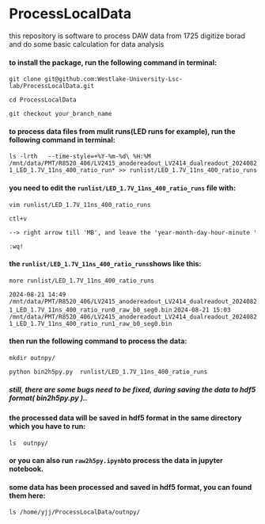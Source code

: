 # ProcessLocalData

this repository is software to process DAW data from 1725 digitize borad and do some basic calculation for data analysis

#### to install the package, run the following command in terminal:

`git clone git@github.com:Westlake-University-Lsc-lab/ProcessLocalData.git`

`cd ProcessLocalData`

`git checkout your_branch_name`

#### to process data files from mulit runs(LED runs for example), run the following command in terminal:

`ls -lrth   --time-style=+%Y-%m-%d\ %H:%M  /mnt/data/PMT/R8520_406/LV2415_anodereadout_LV2414_dualreadout_20240821_LED_1.7V_11ns_400_ratio_run* >> runlist/LED_1.7V_11ns_400_ratio_runs`

#### you need to edit the `runlist/LED_1.7V_11ns_400_ratio_runs` file with:

`vim runlist/LED_1.7V_11ns_400_ratio_runs`

`ctl+v`

`--> right arrow till 'MB', and leave the 'year-month-day-hour-minute ' `

`:wq!`

#### the `runlist/LED_1.7V_11ns_400_ratio_runs`shows like this:

`more runlist/LED_1.7V_11ns_400_ratio_runs`

`2024-08-21 14:49 /mnt/data/PMT/R8520_406/LV2415_anodereadout_LV2414_dualreadout_20240821_LED_1.7V_11ns_400_ratio_run0_raw_b0_seg0.bin` `2024-08-21 15:03 /mnt/data/PMT/R8520_406/LV2415_anodereadout_LV2414_dualreadout_20240821_LED_1.7V_11ns_400_ratio_run1_raw_b0_seg0.bin`

#### then run the following command to process the data:

`mkdir outnpy/`

`python bin2h5py.py  runlist/LED_1.7V_11ns_400_ratio_runs `

##### still, there are some bugs need to be fixed, during saving the data to hdf5 format( bin2h5py.py )..

#### the processed data will be saved in hdf5 format in the same directory which you have to run:

`ls  outnpy/`

#### or you can also run `raw2h5py.ipynb`to process the data in jupyter notebook.

#### some data has been processed and saved in hdf5 format, you can found them here:

`ls /home/yjj/ProcessLocalData/outnpy/`
